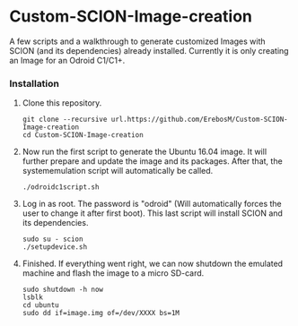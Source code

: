 # Custom-SCION-Image-creation

A few scripts and a walkthrough to generate customized Images with SCION (and its dependencies) already installed.
Currently it is only creating an Image for an Odroid C1/C1+.

### Installation

1. Clone this repository.

    ```
    git clone --recursive url.https://github.com/ErebosM/Custom-SCION-Image-creation
    cd Custom-SCION-Image-creation
    ```

2. Now run the first script to generate the Ubuntu 16.04 image. It will further prepare and update the image and its packages. After that, the systememulation script will automatically be called.
  
    ```
    ./odroidc1script.sh
    ```

4. Log in as root. The password is "odroid" (Will automatically forces the user to change it after first boot). This last script will install SCION and its dependencies.

    ```
    sudo su - scion
    ./setupdevice.sh
    ```

5. Finished. If everything went right, we can now shutdown the emulated machine and flash the image to a micro SD-card.

    ```
    sudo shutdown -h now
    lsblk
    cd ubuntu
    sudo dd if=image.img of=/dev/XXXX bs=1M
    ```
